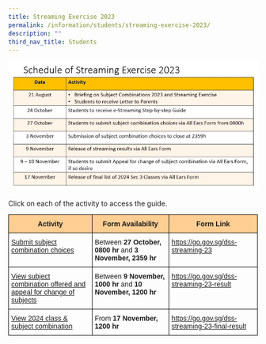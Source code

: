 ```yaml
---
title: Streaming Exercise 2023
permalink: /information/students/streaming-exercise-2023/
description: ""
third_nav_title: Students
---
```

![](/images/Information/Students/Streaming%20Exercise/2023/2023%20schedule.jpg)
<p>Click on each of the activity to access the guide.</p>
<table class="tg" style="border-collapse:collapse;border-spacing:0"><thead><tr><th style="background-color:#ffce93;border-color:#000000;border-style:solid;border-width:1px;font-family:Arial, sans-serif;font-size:14px;font-weight:normal;overflow:hidden;padding:10px 5px;text-align:center;vertical-align:top;word-break:normal"><span style="font-weight:bold">Activity</span></th><th style="background-color:#ffce93;border-color:#000000;border-style:solid;border-width:1px;font-family:Arial, sans-serif;font-size:14px;font-weight:bold;overflow:hidden;padding:10px 5px;text-align:center;vertical-align:top;word-break:normal">Form Availability</th><th style="background-color:#ffce93;border-color:#000000;border-style:solid;border-width:1px;font-family:Arial, sans-serif;font-size:14px;font-weight:bold;overflow:hidden;padding:10px 5px;text-align:center;vertical-align:top;word-break:normal">Form Link</th></tr></thead><tbody><tr><td style="border-color:#000000;border-style:solid;border-width:1px;font-family:Arial, sans-serif;font-size:14px;overflow:hidden;padding:10px 5px;text-align:left;vertical-align:top;word-break:normal"><a rel="noopener" target="_blank" href="/files/Information/Students/Streaming Exercise/2023/1 guide to submit subject combination choices.pdf">Submit subject combination choices </a></td><td style="border-color:#000000;border-style:solid;border-width:1px;font-family:Arial, sans-serif;font-size:14px;overflow:hidden;padding:10px 5px;text-align:left;vertical-align:top;word-break:normal">Between <span style="font-weight:bold">27 October, 0800 hr</span> and <span style="font-weight:bold">3 November, 2359 hr</span></td><td style="border-color:#000000;border-style:solid;border-width:1px;font-family:Arial, sans-serif;font-size:14px;overflow:hidden;padding:10px 5px;text-align:left;vertical-align:top;word-break:normal"><a rel="noopener" target="_blank" href="https://go.gov.sg/dss-streaming-23">https://go.gov.sg/dss-streaming-23</a></td></tr><tr><td style="border-color:#000000;border-style:solid;border-width:1px;font-family:Arial, sans-serif;font-size:14px;overflow:hidden;padding:10px 5px;text-align:left;vertical-align:top;word-break:normal"><a rel="noopener" target="_blank" href="/files/Information/Students/Streaming Exercise/2023/2 guide to view subject combination offered and appeal for change of subjects.pdf">View subject combination offered and appeal for change of subjects </a></td><td style="border-color:#000000;border-style:solid;border-width:1px;font-family:Arial, sans-serif;font-size:14px;overflow:hidden;padding:10px 5px;text-align:left;vertical-align:top;word-break:normal">Between <span style="font-weight:bold">9 November, 1000 hr</span> and <span style="font-weight:bold">10 November, 1200 hr</span></td><td style="border-color:#000000;border-style:solid;border-width:1px;font-family:Arial, sans-serif;font-size:14px;overflow:hidden;padding:10px 5px;text-align:left;vertical-align:top;word-break:normal"><a rel="noopener" target="_blank" href="https://go.gov.sg/dss-streaming-23-result">https://go.gov.sg/dss-streaming-23-result</a></td></tr><tr><td style="border-color:#000000;border-style:solid;border-width:1px;font-family:Arial, sans-serif;font-size:14px;overflow:hidden;padding:10px 5px;text-align:left;vertical-align:top;word-break:normal"><a rel="noopener" target="_blank" href="/files/Information/Students/Streaming Exercise/2023/3 guide to view 2024 class &amp; subject combination allocated.pdf">View 2024 class &amp; subject combination</a></td><td style="border-color:#000000;border-style:solid;border-width:1px;font-family:Arial, sans-serif;font-size:14px;overflow:hidden;padding:10px 5px;text-align:left;vertical-align:top;word-break:normal">From <span style="font-weight:bold">17 November, 1200 hr</span></td><td style="border-color:#000000;border-style:solid;border-width:1px;font-family:Arial, sans-serif;font-size:14px;overflow:hidden;padding:10px 5px;text-align:left;vertical-align:top;word-break:normal"><a rel="noopener" target="_blank" href="https://go.gov.sg/dss-streaming-23-final-result">https://go.gov.sg/dss-streaming-23-final-result</a></td></tr></tbody></table>